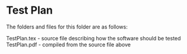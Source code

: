 # Test Plan

The folders and files for this folder are as follows:

TestPlan.tex - source file describing how the software should be tested
TestPlan.pdf - compiled from the source file above
